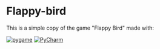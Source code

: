 # Flappy-bird

This is a simple copy of the game "Flappy Bird" made with:

<p>

[![pygame](https://img.shields.io/badge/pygame-blue?logo=python&logoColor=yellow)](https://www.pygame.org)
[![PyCharm](https://img.shields.io/badge/PyCharm-green?logo=pycharm&logoColor=black)](https://www.jetbrains.com/pycharm)

</p>

